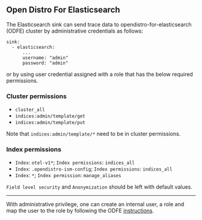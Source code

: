 ## Open Distro For Elasticsearch


The Elasticsearch sink can send trace data to opendistro-for-elasticsearch (ODFE) cluster by administrative credentials as follows:

```
sink:
  - elasticsearch:
      ...
      username: "admin"
      password: "admin"
```

or by using user credential assigned with a role that has the below required permissions. 

### Cluster permissions

- `cluster_all`
- `indices:admin/template/get`
- `indices:admin/template/put`

Note that `indices:admin/template/*` need to be in cluster permissions.

### Index permissions

- `Index`: `otel-v1*`; `Index permissions`: `indices_all`
- `Index`: `.opendistro-ism-config`; `Index permissions`: `indices_all`
- `Index`: `*`; `Index permission`: `manage_aliases`

`Field level security` and `Anonymization` should be left with default values.

---------------

With administrative privilege, one can create an internal user, a role and map the user to the role by following the ODFE [instructions](https://opendistro.github.io/for-elasticsearch-docs/docs/security/access-control/users-roles/). 
